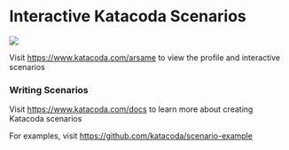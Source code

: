 # Interactive Katacoda Scenarios

[![](http://shields.katacoda.com/katacoda/arsame/count.svg)](https://www.katacoda.com/arsame "Get your profile on Katacoda.com")

Visit https://www.katacoda.com/arsame to view the profile and interactive scenarios

### Writing Scenarios
Visit https://www.katacoda.com/docs to learn more about creating Katacoda scenarios

For examples, visit https://github.com/katacoda/scenario-example
